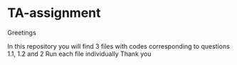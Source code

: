 # TA-assignment
Greetings

In this repository you will find 3 files with codes corresponding to questions 1.1, 1.2 and 2
Run each file individually
Thank you

